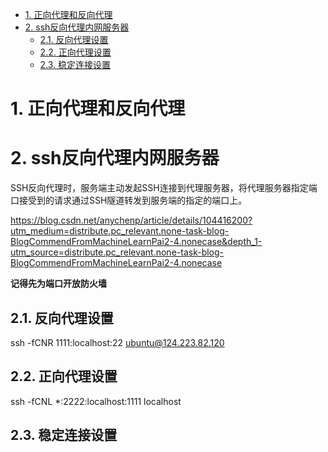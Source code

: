- [1. 正向代理和反向代理](#1-正向代理和反向代理)
- [2. ssh反向代理内网服务器](#2-ssh反向代理内网服务器)
  - [2.1. 反向代理设置](#21-反向代理设置)
  - [2.2. 正向代理设置](#22-正向代理设置)
  - [2.3. 稳定连接设置](#23-稳定连接设置)

# 1. 正向代理和反向代理

# 2. ssh反向代理内网服务器

SSH反向代理时，服务端主动发起SSH连接到代理服务器，将代理服务器指定端口接受到的请求通过SSH隧道转发到服务端的指定的端口上。

https://blog.csdn.net/anychenp/article/details/104416200?utm_medium=distribute.pc_relevant.none-task-blog-BlogCommendFromMachineLearnPai2-4.nonecase&depth_1-utm_source=distribute.pc_relevant.none-task-blog-BlogCommendFromMachineLearnPai2-4.nonecase

**记得先为端口开放防火墙**

## 2.1. 反向代理设置

ssh -fCNR 1111:localhost:22 ubuntu@124.223.82.120

## 2.2. 正向代理设置

ssh -fCNL *:2222:localhost:1111 localhost


## 2.3. 稳定连接设置